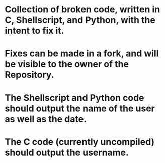 # Collection of broken code, written in C, Shellscript, and Python, with the intent to fix it.
# Fixes can be made in a fork, and will be visible to the owner of the Repository. 

# The Shellscript and Python code should output the name of the user as well as the date.
# The C code (currently uncompiled) should output the username.
